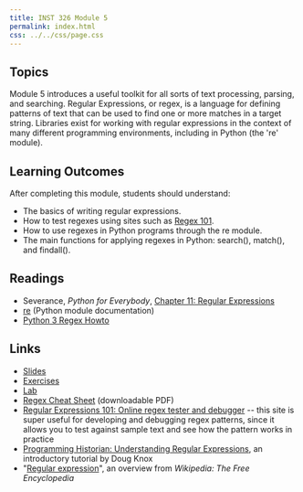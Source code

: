 ```yaml
---
title: INST 326 Module 5
permalink: index.html
css: ../../css/page.css
---
```


## Topics

Module 5 introduces a useful toolkit for all sorts of text processing, parsing, and searching. Regular Expressions, or regex, is a language for defining patterns of text that can be used to find one or more matches in a target string. Libraries exist for working with regular expressions in the context of many different programming environments, including in Python (the 're' module).

## Learning Outcomes

After completing this module, students should understand:

- The basics of writing regular expressions.
- How to test regexes using sites such as [Regex 101](https://regex101.com).
- How to use regexes in Python programs through the re module.
- The main functions for applying regexes in Python: search(), match(), and findall().

## Readings

- Severance, _Python for Everybody_, [Chapter 11: Regular Expressions](https://www.py4e.com/html3/11-regex)
- [re](https://docs.python.org/3.7/library/re.html) (Python module documentation)
- [Python 3 Regex Howto](https://docs.python.org/3/howto/regex.html)

## Links

- [Slides](slides.html)
- [Exercises](exercises)
- [Lab](lab)
- [Regex Cheat Sheet](cheatsheet.pdf) (downloadable PDF)
- [Regular Expressions 101: Online regex tester and debugger](https://regex101.com) -- this site is super useful for developing and debugging regex patterns, since it allows you to test against sample text and see how the pattern works in practice
- [Programming Historian: Understanding Regular Expressions](https://programminghistorian.org/en/lessons/understanding-regular-expressions), an introductory tutorial by Doug Knox
- "[Regular expression](https://en.wikipedia.org/wiki/Regular_expression)", an overview from _Wikipedia: The Free Encyclopedia_
